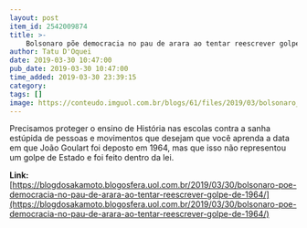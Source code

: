 ```yaml
---
layout: post
item_id: 2542009874
title: >-
    Bolsonaro põe democracia no pau de arara ao tentar reescrever golpe de 1964
author: Tatu D'Oquei
date: 2019-03-30 10:47:00
pub_date: 2019-03-30 10:47:00
time_added: 2019-03-30 23:39:15
category: 
tags: []
image: https://conteudo.imguol.com.br/blogs/61/files/2019/03/bolsonaro_militares-615x300.jpg
---
```


Precisamos proteger o ensino de História nas escolas contra a sanha estúpida de pessoas e movimentos que desejam que você aprenda a data em que João Goulart foi deposto em 1964, mas que isso não representou um golpe de Estado e foi feito dentro da lei.

**Link:** [https://blogdosakamoto.blogosfera.uol.com.br/2019/03/30/bolsonaro-poe-democracia-no-pau-de-arara-ao-tentar-reescrever-golpe-de-1964/](https://blogdosakamoto.blogosfera.uol.com.br/2019/03/30/bolsonaro-poe-democracia-no-pau-de-arara-ao-tentar-reescrever-golpe-de-1964/)


